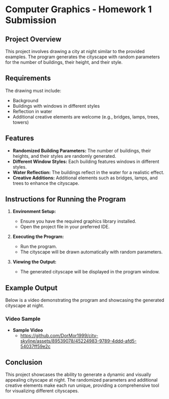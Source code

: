 # Computer Graphics - Homework 1 Submission

## Project Overview
This project involves drawing a city at night similar to the provided examples. The program generates the cityscape with random parameters for the number of buildings, their height, and their style.

## Requirements
The drawing must include:
- Background
- Buildings with windows in different styles
- Reflection in water
- Additional creative elements are welcome (e.g., bridges, lamps, trees, towers)

## Features
- **Randomized Building Parameters:** The number of buildings, their heights, and their styles are randomly generated.
- **Different Window Styles:** Each building features windows in different styles.
- **Water Reflection:** The buildings reflect in the water for a realistic effect.
- **Creative Additions:** Additional elements such as bridges, lamps, and trees to enhance the cityscape.

## Instructions for Running the Program
1. **Environment Setup:**
   - Ensure you have the required graphics library installed.
   - Open the project file in your preferred IDE.

2. **Executing the Program:**
   - Run the program.
   - The cityscape will be drawn automatically with random parameters.
   
3. **Viewing the Output:**
   - The generated cityscape will be displayed in the program window.

## Example Output
Below is a video demonstrating the program and showcasing the generated cityscape at night.

### Video Sample
- **Sample Video**
  - https://github.com/DorMor1999/city-skyline/assets/89539078/45224983-9789-4ddd-afd5-54037ff59e2c

## Conclusion
This project showcases the ability to generate a dynamic and visually appealing cityscape at night. The randomized parameters and additional creative elements make each run unique, providing a comprehensive tool for visualizing different cityscapes.
